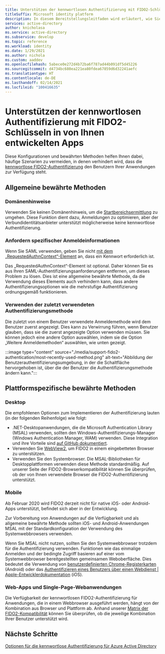 ```yaml
---
title: Unterstützen der kennwortlosen Authentifizierung mit FIDO2-Schlüsseln in von Ihnen entwickelten Apps | Azure
titleSuffix: Microsoft identity platform
description: In diesem Bereitstellungsleitfaden wird erläutert, wie Sie die kennwortlose Authentifizierung mit FIDO2-Sicherheitsschlüsseln in den von Ihnen entwickelten Anwendungen unterstützen.
services: active-directory
author: knicholasa
ms.service: active-directory
ms.subservice: develop
ms.topic: reference
ms.workload: identity
ms.date: 1/29/2021
ms.author: nichola
ms.custom: aaddev
ms.openlocfilehash: 5abece0e272d4b72ba6f787ad44b091df5d45226
ms.sourcegitcommit: d4734bc680ea221ea80fdea67859d6d32241aefc
ms.translationtype: HT
ms.contentlocale: de-DE
ms.lasthandoff: 02/14/2021
ms.locfileid: "100416635"
---
```

# <a name="support-passwordless-authentication-with-fido2-keys-in-apps-you-develop"></a>Unterstützen der kennwortlosen Authentifizierung mit FIDO2-Schlüsseln in von Ihnen entwickelten Apps

Diese Konfigurationen und bewährten Methoden helfen Ihnen dabei, häufige Szenarien zu vermeiden, in denen verhindert wird, dass die [kennwortlose FIDO2-Authentifizierung](../../active-directory/authentication/concept-authentication-passwordless.md) den Benutzern Ihrer Anwendungen zur Verfügung steht.

## <a name="general-best-practices"></a>Allgemeine bewährte Methoden

### <a name="domain-hints"></a>Domänenhinweise

Verwenden Sie keinen Domänenhinweis, um die [Startbereichsermittlung](../../active-directory/manage-apps/configure-authentication-for-federated-users-portal.md) zu umgehen. Diese Funktion dient dazu, Anmeldungen zu optimieren, aber der Verbundidentitätsanbieter unterstützt möglicherweise keine kennwortlose Authentifizierung.

### <a name="requiring-specific-credentials"></a>Anfordern spezifischer Anmeldeinformationen

Wenn Sie SAML verwenden, geben Sie nicht [mit dem „RequestedAuthnContext“-Element](single-sign-on-saml-protocol.md#requestauthncontext) an, dass ein Kennwort erforderlich ist.

Das „RequestedAuthnContext“-Element ist optional. Daher können Sie es aus Ihren SAML-Authentifizierungsanforderungen entfernen, um dieses Problem zu lösen. Dies ist eine allgemeine bewährte Methode, da die Verwendung dieses Elements auch verhindern kann, dass andere Authentifizierungsoptionen wie die mehrstufige Authentifizierung ordnungsgemäß funktionieren.

### <a name="using-the-most-recently-used-authentication-method"></a>Verwenden der zuletzt verwendeten Authentifizierungsmethode

Die zuletzt von einem Benutzer verwendete Anmeldemethode wird dem Benutzer zuerst angezeigt. Dies kann zu Verwirrung führen, wenn Benutzer glauben, dass sie die zuerst angezeigte Option verwenden müssen. Sie können jedoch eine andere Option auswählen, indem sie die Option „Weitere Anmeldemethoden“ auswählen, wie unten gezeigt.

:::image type="content" source="./media/support-fido2-authentication/most-recently-used-method.png" alt-text="Abbildung der Benutzerauthentifizierungsumgebung, in der die Schaltfläche hervorgehoben ist, über die der Benutzer die Authentifizierungsmethode ändern kann.":::

## <a name="platform-specific-best-practices"></a>Plattformspezifische bewährte Methoden

### <a name="desktop"></a>Desktop

Die empfohlenen Optionen zum Implementieren der Authentifizierung lauten (in der folgenden Reihenfolge) wie folgt:

- .NET-Desktopanwendungen, die die Microsoft Authentication Library (MSAL) verwenden, sollten den Windows-Authentifizierungs-Manager (Windows Authentication Manager, WAM) verwenden. Diese Integration und ihre Vorteile sind [auf GitHub dokumentiert](https://github.com/AzureAD/microsoft-authentication-library-for-dotnet/wiki/wam).
- Verwenden Sie [WebView2](https://docs.microsoft.com/microsoft-edge/webview2/), um FIDO2 in einem eingebetteten Browser zu unterstützen.
- Verwenden Sie den Systembrowser. Die MSAL-Bibliotheken für Desktopplattformen verwenden diese Methode standardmäßig. Auf unserer Seite der FIDO2-Browserkompatibilität können Sie überprüfen, ob der von Ihnen verwendete Browser die FIDO2-Authentifizierung unterstützt.

### <a name="mobile"></a>Mobile

Ab Februar 2020 wird FIDO2 derzeit nicht für native iOS- oder Android-Apps unterstützt, befindet sich aber in der Entwicklung.

Zur Vorbereitung von Anwendungen auf die Verfügbarkeit und als allgemeine bewährte Methode sollten iOS- und Android-Anwendungen MSAL mit der Standardkonfiguration der Verwendung des Systemwebbrowsers verwenden.

Wenn Sie MSAL nicht nutzen, sollten Sie den Systemwebbrowser trotzdem für die Authentifizierung verwenden. Funktionen wie das einmalige Anmelden und der bedingte Zugriff basieren auf einer vom Systemwebbrowser bereitgestellten gemeinsamen Weboberfläche. Dies bedeutet die Verwendung von [benutzerdefinierten Chrome-Registerkarten](https://developer.chrome.com/docs/multidevice/android/customtabs/) (Android) oder das [Authentifizieren eines Benutzers über einen Webdienst | Apple-Entwicklerdokumentation](https://developer.apple.com/documentation/authenticationservices/authenticating_a_user_through_a_web_service) (iOS).

### <a name="web-and-single-page-apps"></a>Web-Apps und Single-Page-Webanwendungen

Die Verfügbarkeit der kennwortlosen FIDO2-Authentifizierung für Anwendungen, die in einem Webbrowser ausgeführt werden, hängt von der Kombination aus Browser und Plattform ab. Anhand unserer [Matrix der FIDO2-Kompatibilität](../authentication/fido2-compatibility.md) können Sie überprüfen, ob die jeweilige Kombination Ihrer Benutzer unterstützt wird.

## <a name="next-steps"></a>Nächste Schritte

[Optionen für die kennwortlose Authentifizierung für Azure Active Directory](../../active-directory/authentication/concept-authentication-passwordless.md)
